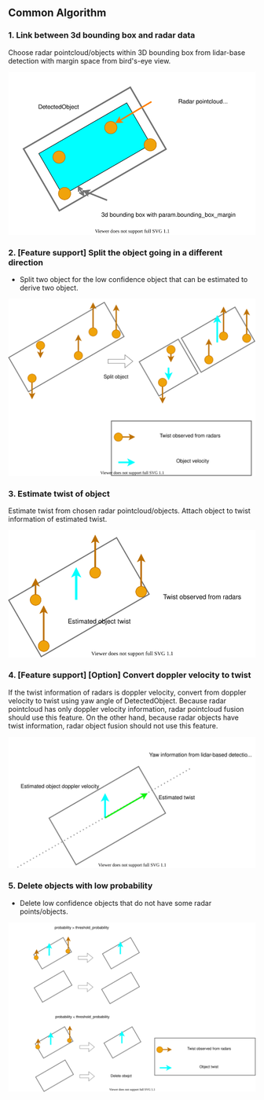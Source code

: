 ## Common Algorithm

### 1. Link between 3d bounding box and radar data

Choose radar pointcloud/objects within 3D bounding box from lidar-base detection with margin space from bird's-eye view.

![choose_radar](radar_fusion_to_detected_object_1.drawio.svg)

### 2. [Feature support] Split the object going in a different direction

- Split two object for the low confidence object that can be estimated to derive two object.

![process_low_confidence](radar_fusion_to_detected_object_4.drawio.svg)

### 3. Estimate twist of object

Estimate twist from chosen radar pointcloud/objects.
Attach object to twist information of estimated twist.

![estimate_doppler_velocity](radar_fusion_to_detected_object_2.drawio.svg)

### 4. [Feature support] [Option] Convert doppler velocity to twist

If the twist information of radars is doppler velocity, convert from doppler velocity to twist using yaw angle of DetectedObject.
Because radar pointcloud has only doppler velocity information, radar pointcloud fusion should use this feature.
On the other hand, because radar objects have twist information, radar object fusion should not use this feature.

![process_high_confidence](radar_fusion_to_detected_object_3.drawio.svg)

### 5. Delete objects with low probability

- Delete low confidence objects that do not have some radar points/objects.

![process_low_confidence](radar_fusion_to_detected_object_5.drawio.svg)
